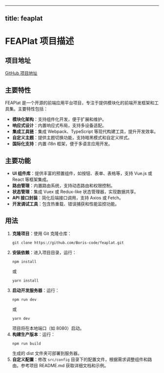 
---
title: feaplat
---

# FEAPlat 项目描述

## 项目地址
[GitHub 项目地址](https://github.com/Boris-code/feaplat)

## 主要特性
FEAPlat 是一个开源的前端应用平台项目，专注于提供模块化的前端开发框架和工具集。主要特性包括：
- **模块化架构**：支持组件化开发，便于扩展和维护。
- **响应式设计**：内置响应式布局，支持多设备适配。
- **集成工具链**：集成 Webpack、TypeScript 等现代构建工具，提升开发效率。
- **自定义主题**：提供主题切换功能，支持暗黑模式和自定义样式。
- **国际化支持**：内置 i18n 框架，便于多语言应用开发。

## 主要功能
- **UI 组件库**：提供丰富的预置组件，如按钮、表单、表格等，支持 Vue.js 或 React 等框架集成。
- **路由管理**：内置路由系统，支持动态路由和权限控制。
- **状态管理**：集成 Vuex 或 Redux-like 状态管理器，实现数据共享。
- **API 接口封装**：简化后端接口调用，支持 Axios 或 Fetch。
- **开发调试工具**：包含热重载、错误捕获和性能监控功能。

## 用法
1. **克隆项目**：使用 Git 克隆仓库：
   ```
   git clone https://github.com/Boris-code/feaplat.git
   ```
2. **安装依赖**：进入项目目录，运行：
   ```
   npm install
   ```
   或
   ```
   yarn install
   ```
3. **启动开发服务器**：运行：
   ```
   npm run dev
   ```
   或
   ```
   yarn dev
   ```
   项目将在本地端口（如 8080）启动。
4. **构建生产版本**：运行：
   ```
   npm run build
   ```
   生成的 dist 文件夹可部署到服务器。
5. **自定义配置**：修改 `src/config` 目录下的配置文件，根据需求调整组件和路由。参考项目 README.md 获取详细文档和示例。
